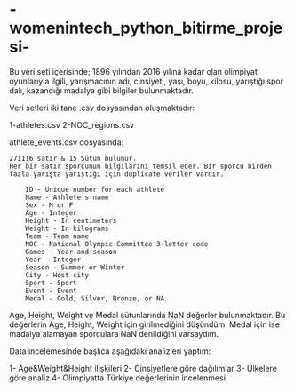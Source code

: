 # -womenintech_python_bitirme_projesi-

Bu veri seti içerisinde; 1896 yılından 2016 yılına kadar olan olimpiyat oyunlarıyla ilgili, yarışmacının adı, cinsiyeti, yaşı, boyu, kilosu, yarıştığı spor dalı, kazandığı madalya gibi bilgiler bulunmaktadır. 

Veri setleri iki tane .csv dosyasından oluşmaktadır:

1-athletes.csv
2-NOC_regions.csv

athlete_events.csv dosyasında:

    271116 satır & 15 Sütun bulunur.
    Her bir satır sporcunun bilgilarini temsil eder. Bir sporcu birden fazla yarışta yarıştığı için duplicate veriler vardır.
    
        ID - Unique number for each athlete
        Name - Athlete's name
        Sex - M or F
        Age - Integer
        Height - In centimeters
        Weight - In kilograms
        Team - Team name
        NOC - National Olympic Committee 3-letter code
        Games - Year and season
        Year - Integer
        Season - Summer or Winter
        City - Host city
        Sport - Sport
        Event - Event
        Medal - Gold, Silver, Bronze, or NA
        
  Age, Height, Weight ve Medal sütunlarında NaN değerler bulunmaktadır. Bu değerlerin Age, Height, Weight için girilmediğini düşündüm. Medal için ise madalya alamayan sporculara NaN denildiğini varsaydım.
  
  Data incelemesinde başlıca aşağıdaki analizleri yaptım:
  
  1- Age&Weight&Height ilişkileri
  2- Cinsiyetlere göre dağılımlar
  3- Ülkelere göre analiz
  4- Olimpiyatta Türkiye değerlerinin incelenmesi 
  
  
  
  
  
